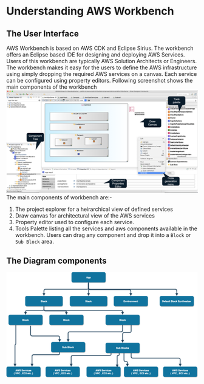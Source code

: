 


# Understanding AWS Workbench 

## The User Interface

AWS Workbench is based on AWS CDK and Eclipse Sirius. The workbench offers an Eclipse based IDE for designing and deploying AWS Services. 
Users of this workbench are typically AWS Solution Architects or Engineers. The workbench makes it easy for the users to define the AWS infrastructure using simply dropping the required AWS services on a canvas. Each service can be configured using property editors. 
Following screenshot shows the main components of the workbench
![AWS Workbench screenshot](../images/Screenshot.png)
The main components of workbench are:- 
1. The project explorer for a heirarchical view of defined services
2. Draw canvas for architectural view of the AWS services 
3. Property editor used to configure each service. 
4. Tools Palette listing all the services and aws components available in the workbench. Users can drag any component and drop it into a ```Block``` or ```Sub Block``` area.  


## The Diagram components

![Diagram components](../images/getting-started-images/ComponentHeirarchy.png)

